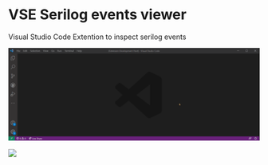 # VSE Serilog events viewer
Visual Studio Code Extention to inspect serilog events

![](https://github.com/LucaGabi/VSE-Serilog-events-viewer/blob/main/l.c.gif)

![](https://github.com/LucaGabi/VSE-Serilog-events-viewer/blob/main/l.o.gif)
